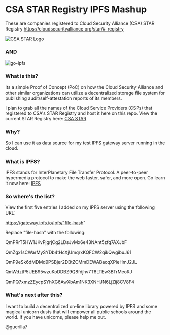 # CSA STAR Registry IPFS Mashup
These are companies registered to Cloud Security Alliance (CSA) STAR Registry https://cloudsecurityalliance.org/star/#_registry

![CSA STAR Logo](https://blogs.forcepoint.com/sites/default/files/styles/282x211/public/insights/csa-star.jpg?itok=gAkWz1Hn)

### AND

![go-ipfs](https://camo.githubusercontent.com/140c9a1fac2bafdc2f2a34208b5639edb6fe08e8/68747470733a2f2f697066732e696f2f697066732f516d566b37737272776168584c4e6d634459767955454a7074796f78706e646e52613537594a31314c346a5632362f697066732e676f2e706e67)

### What is this?

Its a simple Proof of Concept (PoC) on how the Cloud Security Alliance and other similar organizations can utilize a decentralized storage file system for publishing audit/self-attestation reports of its members.

I plan to grab all the names of the Cloud Service Providers (CSPs) that registered to CSA's STAR Registry and host it here on this repo.  View the current STAR Registry here: [CSA STAR](https://cloudsecurityalliance.org/star/#_registry)


### Why?

So I can use it as data source for my test IPFS gateway server running in the cloud.

### What is IPFS?

IPFS stands for InterPlanetary File Transfer Protocol.  A peer-to-peer hypermedia protocol to make the web faster, safer, and more open. Go learn it now here: [IPFS](https://ipfs.io/)

### So where's the list?

View the first five entries I added on my IPFS server using the following URL:

https://gateway.ipfs.io/ipfs/"file-hash"

Replace "file-hash" with the following:

QmPRrT5HW1JKvPjgrjCg2LDsJvMx6e43NAnt5zfq7AXJbF

QmZgx1sCWarMySYDb4tHcXjUmqrxKQFCW2qikQwgibuJ61

QmP9eSk6dMDMd9PSBjer2DBtZCMmDEWABacqXPieHmJ2JL

QmWdztP5UEB95wzuKoDDBZ9Q8fdjhv7T8LTEw3BTrMeoRJ

QmPQ7xmzZEycpSYhXG6AwXbAm1NK3XNHJN6LjZij8CV8F4

### What's next after this?

I want to build a decentralized on-line library powered by IPFS and some magical unicorn dusts that will empower all public schools around the world.  If you have unicorns, please help me out.

@guerilla7
